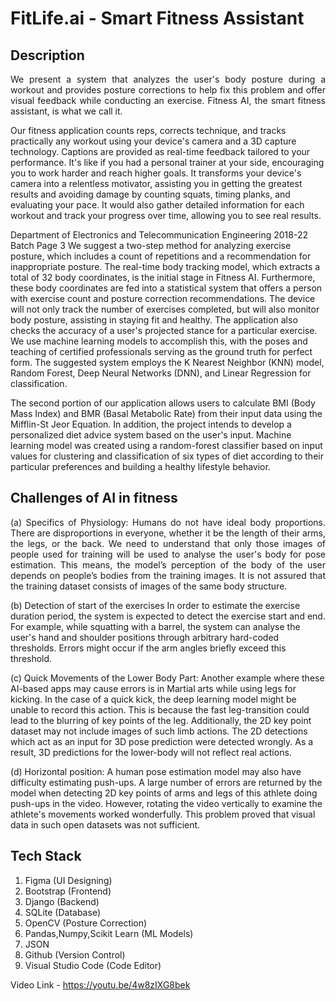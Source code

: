 # FitLife.ai - Smart Fitness Assistant

## Description
<p align='justify'>
We present a system that analyzes the user's body posture during a workout and provides posture 
corrections to help fix this problem and offer visual feedback while conducting an exercise. Fitness AI, the 
smart fitness assistant, is what we call it. 

Our fitness application counts reps, corrects technique, and tracks practically any workout using your 
device's camera and a 3D capture technology. Captions are provided as real-time feedback tailored to your 
performance. It's like if you had a personal trainer at your side, encouraging you to work harder and reach 
higher goals. It transforms your device's camera into a relentless motivator, assisting you in getting the 
greatest results and avoiding damage by counting squats, timing planks, and evaluating your pace. It would 
also gather detailed information for each workout and track your progress over time, allowing you to see 
real results. 

Department of Electronics and Telecommunication Engineering 2018-22 Batch Page 3 
We suggest a two-step method for analyzing exercise posture, which includes a count of repetitions and a 
recommendation for inappropriate posture. The real-time body tracking model, which extracts a total of 32 
body coordinates, is the initial stage in Fitness AI. Furthermore, these body coordinates are fed into a 
statistical system that offers a person with exercise count and posture correction recommendations. The 
device will not only track the number of exercises completed, but will also monitor body posture, assisting 
in staying fit and healthy. The application also checks the accuracy of a user's projected stance for a 
particular exercise. We use machine learning models to accomplish this, with the poses and teaching of 
certified professionals serving as the ground truth for perfect form. The suggested system employs the K 
Nearest Neighbor (KNN) model, Random Forest, Deep Neural Networks (DNN), and Linear Regression 
for classification. 

The second portion of our application allows users to calculate BMI (Body Mass Index) and BMR (Basal 
Metabolic Rate) from their input data using the Mifflin-St Jeor Equation. In addition, the project intends to 
develop a personalized diet advice system based on the user's input. Machine learning model was created 
using a random-forest classifier based on input values for clustering and classification of six types of diet 
according to their particular preferences and building a healthy lifestyle behavior. 
</p>

## Challenges of AI in fitness
<p align='justify'>
(a) Specifics of Physiology: 
Humans do not have ideal body proportions. There are disproportions in everyone, whether it be 
the length of their arms, the legs, or the back. We need to understand that only those images of 
people used for training will be used to analyse the user's body for pose estimation. This means, the 
model’s perception of the body of the user depends on people’s bodies from the training images. It 
is not assured that the training dataset consists of images of the same body structure. 

(b) Detection of start of the exercises 
In order to estimate the exercise duration period, the system is expected to detect the exercise start 
and end. For example, while squatting with a barrel, the system can analyse the user's hand and 
shoulder positions through arbitrary hard-coded thresholds. Errors might occur if the arm angles 
briefly exceed this threshold. 

(c) Quick Movements of the Lower Body Part: 
Another example where these AI-based apps may cause errors is in Martial arts while using legs 
for kicking. In the case of a quick kick, the deep learning model might be unable to record this 
action. This is because the fast leg-transition could lead to the blurring of key points of the leg. 
Additionally, the 2D key point dataset may not include images of such limb actions. The 2D 
detections which act as an input for 3D pose prediction were detected wrongly. As a result, 3D 
predictions for the lower-body will not reflect real actions. 

(d) Horizontal position: 
A human pose estimation model may also have difficulty estimating push-ups. A large number of 
errors are returned by the model when detecting 2D key points of arms and legs of this athlete doing 
push-ups in the video. However, rotating the video vertically to examine the athlete's movements 
worked wonderfully. This problem proved that visual data in such open datasets was not sufficient. 
</p>

## Tech Stack
1. Figma (UI Designing)
2. Bootstrap (Frontend)
3. Django (Backend)
4. SQLite (Database)
5. OpenCV (Posture Correction)
6. Pandas,Numpy,Scikit Learn (ML Models)
7. JSON
8. Github (Version Control)
9. Visual Studio Code (Code Editor)

Video Link - https://youtu.be/4w8zIXG8bek

